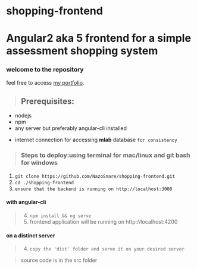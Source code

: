 # shopping-frontend
>
Angular2 aka 5 frontend for a simple assessment shopping system
======================================

### welcome to the repository

feel free to access [my portfolio](http://malcy.cf).

> ## Prerequisites:
* nodejs
* npm
* any server but preferably angular-cli installed
+ internet connection for accessing **mlab** database  `for consistency`
>

> ### **Steps to deploy:using terminal for mac/linux and git bash for windows**

1. `git clone https://github.com/NazoSnare/shopping-frontend.git`
2. `cd ./shopping-frontend`
3. `ensure that the backend is running on http://localhost:3000`
#### with angular-cli
> 4. `npm install && ng serve`
> 5. frontend application will be running on http://localhost:4200
#### on a distinct server
> 4. `copy the 'dist' folder and serve it on your desired server`

>source code is in the src folder
